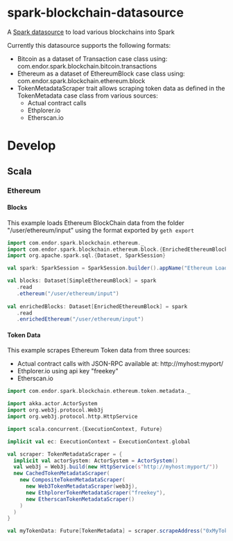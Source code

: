 # spark-blockchain-datasource

A [Spark datasource](http://spark.apache.org/docs/latest/sql-programming-guide.html#data-sources) to load various blockchains into Spark

Currently this datasource supports the following formats:
* Bitcoin as a dataset of Transaction case class using: com.endor.spark.blockchain.bitcoin.transactions
* Ethereum as a dataset of EthereumBlock case class using: com.endor.spark.blockchain.ethereum.block
* TokenMetadataScraper trait allows scraping token data as defined in the TokenMetadata case class from various sources: 
    * Actual contract calls
    * Ethplorer.io
    * Etherscan.io

# Develop
## Scala
### Ethereum
#### Blocks
This example loads Ethereum BlockChain data from the folder "/user/ethereum/input" using the format exported by `geth export`
```scala
import com.endor.spark.blockchain.ethereum._
import com.endor.spark.blockchain.ethereum.block.{EnrichedEthereumBlock, SimpleEthereumBlock}
import org.apache.spark.sql.{Dataset, SparkSession}

val spark: SparkSession = SparkSession.builder().appName("Ethereum Loader").getOrCreate()

val blocks: Dataset[SimpleEthereumBlock] = spark
   .read
   .ethereum("/user/ethereum/input")
   
val enrichedBlocks: Dataset[EnrichedEthereumBlock] = spark
   .read
   .enrichedEthereum("/user/ethereum/input")
```

#### Token Data
This example scrapes Ethereum Token data from three sources:
* Actual contract calls with JSON-RPC available at: http://myhost:myport/
* Ethplorer.io using api key "freekey"
* Etherscan.io
```scala
import com.endor.spark.blockchain.ethereum.token.metadata._

import akka.actor.ActorSystem
import org.web3j.protocol.Web3j
import org.web3j.protocol.http.HttpService

import scala.concurrent.{ExecutionContext, Future}

implicit val ec: ExecutionContext = ExecutionContext.global

val scraper: TokenMetadataScraper = {
  implicit val actorSystem: ActorSystem = ActorSystem()
  val web3j = Web3j.build(new HttpService(s"http://myhost:myport/"))
  new CachedTokenMetadataScraper(
    new CompositeTokenMetadataScraper(
      new Web3TokenMetadataScraper(web3j),
      new EthplorerTokenMetadataScraper("freekey"),
      new EtherscanTokenMetadataScraper()
    )
  )
}

val myTokenData: Future[TokenMetadata] = scraper.scrapeAddress("0xMyTokenAddress")
```
    
